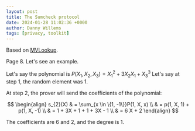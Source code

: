 ```yaml
---
layout: post
title: The Sumcheck protocol
date: 2024-01-28 11:02:36 +0000
author: Danny Willems
tags: [privacy, toolkit]
---
```



Based on [MVLookup](https://github.com/Orbis-Tertius/MVlookups/blob/main/MVlookup.pdf).

Page 8. Let's see an example.

Let's say the polynomial is $P(X_1, X_2, X_3) = X_1^{2} + 3 X_{2} X_{1} + X_{3}^3$
Let's say at step $1$, the random element was $1$.

At step 2, the prover will send the coefficients of the polynomial:

$$
\begin{align}
s_{2}(X) & = \sum_{x \in \{1, -1\}}P(1, X, x) \\
         & = p(1, X, 1) + p(1, X, -1) \\
         & = 1 + 3X + 1 + 1 + 3X - 1 \\
         & = 6 X + 2
\end{align}
$$

The coefficients are $6$ and $2$, and the degree is $1$.
